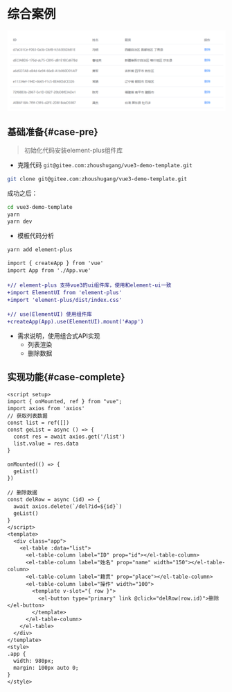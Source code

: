 # 综合案例

![image-20220713190914689](./images/image-20220713190914689.png)

## 基础准备{#case-pre}

> 初始化代码安装element-plus组件库

- 克隆代码 `git@gitee.com:zhoushugang/vue3-demo-template.git`

```bash
git clone git@gitee.com:zhoushugang/vue3-demo-template.git
```

成功之后：
```bash
cd vue3-demo-template
yarn 
yarn dev
```

- 模板代码分析

```bash
yarn add element-plus
```

```diff
import { createApp } from 'vue'
import App from './App.vue'

+// element-plus 支持vue3的ui组件库，使用和element-ui一致 
+import ElementUI from 'element-plus'
+import 'element-plus/dist/index.css'

+// use(ElementUI) 使用组件库
+createApp(App).use(ElementUI).mount('#app')
```



- 需求说明，使用组合式API实现
  - 列表渲染
  - 删除数据



## 实现功能{#case-complete}

```vue
<script setup>
import { onMounted, ref } from "vue";
import axios from 'axios'
// 获取列表数据
const list = ref([])
const geList = async () => {
  const res = await axios.get('/list')
  list.value = res.data
}

onMounted(() => {
  geList()
})

// 删除数据
const delRow = async (id) => {
  await axios.delete(`/del?id=${id}`)
  geList()
}
</script>
<template>
  <div class="app">
    <el-table :data="list">
      <el-table-column label="ID" prop="id"></el-table-column>
      <el-table-column label="姓名" prop="name" width="150"></el-table-column>
      <el-table-column label="籍贯" prop="place"></el-table-column>
      <el-table-column label="操作" width="100">
        <template v-slot="{ row }">
          <el-button type="primary" link @click="delRow(row.id)">删除</el-button>
        </template>
      </el-table-column>
    </el-table>
  </div>
</template>
<style>
.app {
  width: 980px;
  margin: 100px auto 0;
}
</style>
```
